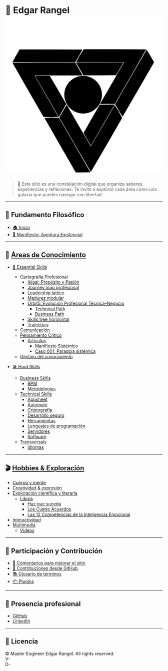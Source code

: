 # 🧠 Edgar Rangel ![logo](assets/img/logo.svg ":size=10%")<!-- {docsify-ignore} -->

> 🌌 Este sitio es una constelación digital que organiza saberes, experiencias y reflexiones. Te invito a explorar cada área como una galaxia que puedes navegar con libertad.

---

## 🧠 Fundamento Filosófico

- [🏠 Inicio](/README.md)
- [📘 Manifiesto: Aventura Existencial](/manifiesto)

---

## 🔎 [Áreas de Conocimiento](/skills/README.md) <!-- {docsify-ignore} -->

- [🧠 Essential Skills](/skills/essential/README.md)
  - [Cartografía Profesional](/skills/essential/career-path/README.md)
    - [Ikigai: Propósito y Pasión](/skills/essential/career-path/ikigai.md)
    - [Journey map profesional](/skills/essential/career-path/journey-map.md)
    - [Leadership lattice](/skills/essential/career-path/leadership-lattice.md)
    - [Madurez modular](/skills/essential/career-path/modular-maturity.md)
    - [Orbit5: Evolución Profesional Técnica–Negocio](/skills/essential/career-path/orbit5.md)
      - [Technical Path](/skills/essential/career-path/tech/README.md)
      - [Business Path](/skills/essential/career-path/business/README.md)
    - [Skills tree horizontal](/skills/essential/career-path/skill-tree.md)
    - [Trajectory](/skills/essential/career-path/trajectory.md)
  - [Comunicación](/skills/essential/comunication/README.md)
  - [Pensamiento Crítico](/skills/essential/critical-thinking/README.md)
    - [Artículos](/skills/essential/critical-thinking/articles/README.md)
      - [Manifiesto Sistémico](/skills/essential/critical-thinking/articles/existential-adventure.md)
      - [Caso 001: Paradoja sistémica](/skills/essential/critical-thinking/articles/manifiesto-sistemico-caso001-fluor.md)
  - [Gestión del conocimiento](/skills/essential/knowledge/README.md)

- [🛠️ Hard Skills](/skills/hard/README.md)
  - [Business Skills](/skills/hard/business/README.md)
    - [BPM](/skills/hard/business/Maestría/README.md)
    - [Metodologías](/skills/hard/business/methodologies.md)
  - [Technical Skills](/skills/hard/technical/README.md)
    - [Appsheet](/skills/hard/technical/Appsheet.md)
    - [Automate](/skills/hard/technical/Automate.md)
    - [Criptografía](/skills/hard/technical/Criptografía.md)
    - [Desarrollo seguro](/skills/hard/technical/security/README.md)
    - [Herramientas](/skills/hard/technical/tools/README.md)
    - [Lenguajes de programación](/skills/hard/technical/languages/README.md)
    - [Servidores](/skills/hard/technical/servers/README.md)
    - [Software](/skills/hard/technical/software/README.md)
  - [Transversals](/skills/hard/transversal/README.md)
    - [Idiomas](/skills/hard/transversal/languages.md)

---

## 🎬 [Hobbies & Exploración](/hobbies/README.md) <!-- {docsify-ignore} -->

- [Cuerpo y mente](/hobbies/cuerpo-mente/README.md)
- [Creatividad & expresión](/hobbies/creativity/README.md)
- [Exploración científica y literaria](/hobbies/exploración/README.md)
  <!-- - [Ciencia](/hobbies/exploración/ciencia/README.md) -->
  - [Libros](/hobbies/exploración/libros/README.md)
    - [Haz que suceda](/hobbies/exploración/libros/001-haz-que-suceda.md)
    - [Los Cuatro Acuerdos](/hobbies/exploración/libros/003-los-cuatro-acuerdos.md)
    - [Las 12 Competencias de la Inteligencia Emocional](/hobbies/exploración/libros/004-12-competencias-inteligencia-emocional.md)
- [Interactividad](/hobbies/interactividad/README.md)
- [Multimedia](/hobbies/multimedia/README.md)
  - [Videos](/hobbies/multimedia/videos.md)

---

## 💬 Participación y Contribución <!-- {docsify-ignore} -->

- [📨 Comentarios para mejorar el sitio](/others/feedback.md "Formulario amigable para sugerencias")
- [🐛 Contribuciones desde GitHub](https://github.com/EdgarRangelInnovate/EdgarRangelInnovate/issues/new/choose "Reporta errores, añade ideas o artículos")
- [📚 Glosario de términos](/others/glossary.md "Conceptos clave")
- [📦 Plugins](/others/plugins.md "Plugins utilizados en este sitio")

---

## 👤 Presencia profesional <!-- {docsify-ignore} -->

- [GitHub](https://github.com/EdgarRangelInnovate)
- [LinkedIn](https://www.linkedin.com/in/edgar-rangel-moreno-innovate/)

---

## 🧾 Licencia <!-- {docsify-ignore} -->

<!-- markdownlint-disable MD033 -->
© <span id="current-year"></span> Master Engineer Edgar Rangel. All rights reserved.  
V-<span id="project-version"></span>  
D-<span id="last-update"></span>
